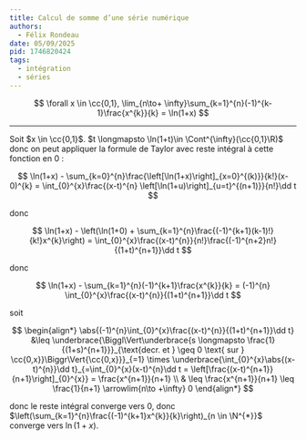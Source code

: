 ```yaml
---
title: Calcul de somme d’une série numérique
authors:
  - Félix Rondeau
date: 05/09/2025
pid: 1746820424
tags:
  - intégration
  - séries
---
```


$$
    \forall x \in  \cc{0,1}, \lim_{n\to+ \infty}\sum_{k=1}^{n}(-1)^{k-1}\frac{x^{k}}{k} = \ln(1+x)
$$

---

Soit $x \in \cc{0,1}$. $t \longmapsto \ln(1+t)\in \Cont^{\infty}(\cc{0,1}\R)$ donc on peut appliquer la formule de Taylor avec reste intégral à cette fonction en 0 :

$$
    \ln(1+x) - \sum_{k=0}^{n}\frac{\left[\ln(1+x)\right]_{x=0}^{(k)}}{k!}(x-0)^{k} = \int_{0}^{x}\frac{(x-t)^{n} \left[\ln(1+u)\right]_{u=t}^{(n+1)}}{n!}\dd t
$$

donc

$$
    \ln(1+x) - \left(\ln(1+0) + \sum_{k=1}^{n}\frac{(-1)^{k+1}(k-1)!}{k!}x^{k}\right) = \int_{0}^{x}\frac{(x-t)^{n}}{n!}\frac{(-1)^{n+2}n!}{(1+t)^{n+1}}\dd t
$$

donc

$$
    \ln(1+x) - \sum_{k=1}^{n}(-1)^{k+1}\frac{x^{k}}{k} = (-1)^{n} \int_{0}^{x}\frac{(x-t)^{n}}{(1+t)^{n+1}}\dd t
$$

soit

$$
\begin{align*}
    \abs{(-1)^{n}\int_{0}^{x}\frac{(x-t)^{n}}{(1+t)^{n+1}}\dd t} &\leq \underbrace{\Biggl\Vert\underbrace{s \longmapsto \frac{1}{(1+s)^{n+1}}}_{\text{decr. et } \geq 0 \text{ sur } \cc{0,x}}\Biggr\Vert{\cc{0,x}}}_{=1} \times \underbrace{\int_{0}^{x}\abs{(x-t)^{n}}\dd t}_{=\int_{0}^{x}(x-t)^{n}\dd t = \left[\frac{(x-t)^{n+1}}{n+1}\right]_{0}^{x}} = \frac{x^{n+1}}{n+1} \\
& \leq \frac{x^{n+1}}{n+1} \leq \frac{1}{n+1} \arrowlim{n\to +\infty} 0
\end{align*}
$$

donc le reste intégral converge vers 0, donc $\left(\sum_{k=1}^{n}\frac{(-1)^{k+1}x^{k}}{k}\right)_{n \in \N^{*}}$ converge vers $\ln(1+x)$.

